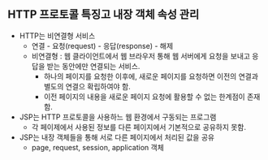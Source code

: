 ## HTTP 프로토콜 특징고 내장 객체 속성 관리
- HTTP는 비연결형 서비스
  - 연결 - 요청(request) - 응답(response) - 해제
  - 비연결형 : 웹 클라이언트에서 웹 브라우저 통해 웹 서버에게 요청을 보내고 응답을 받는 동안에만 연결되는 서비스.
    - 하나의 페이지를 요청한 이후에, 새로운 페이지를 요청하면 이전의 연결과 별도의 연결으 확립하여야 함.
    - 이전 페이지의 내용을 새로운 페이지 요청에 활용할 수 없는 한계점이 존재 함.
- JSP는 HTTP 프로토콜을 사용하느 웹 환경에서 구동되는 프로그램
  - 각 페이제에서 사용된 정보를 다른 페이지에서 기본적으로 공유하지 못함.
- JSP는 내장 객체들을 통해 서로 다른 페이지에서 처리된 값을 공유
  - page, request, session, application 객체
